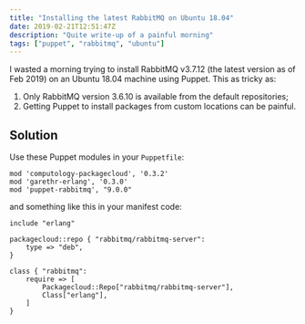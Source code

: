 ```yaml
---
title: "Installing the latest RabbitMQ on Ubuntu 18.04"
date: 2019-02-21T12:51:47Z
description: "Quite write-up of a painful morning"
tags: ["puppet", "rabbitmq", "ubuntu"]
---
```


I wasted a morning trying to install RabbitMQ v3.7.12 (the latest version as of Feb
2019) on an Ubuntu 18.04 machine using Puppet. This as tricky as:

1. Only RabbitMQ version 3.6.10 is available from the default repositories;
2. Getting Puppet to install packages from custom locations can be painful.

## Solution

Use these Puppet modules in your `Puppetfile`:

```puppet
mod 'computology-packagecloud', '0.3.2'
mod 'garethr-erlang', '0.3.0'
mod 'puppet-rabbitmq', "9.0.0"
```

and something like this in your manifest code:

```puppet
include "erlang"

packagecloud::repo { "rabbitmq/rabbitmq-server":
    type => "deb",
}

class { "rabbitmq":
    require => [
        Packagecloud::Repo["rabbitmq/rabbitmq-server"],
        Class["erlang"],
    ]
}
```




